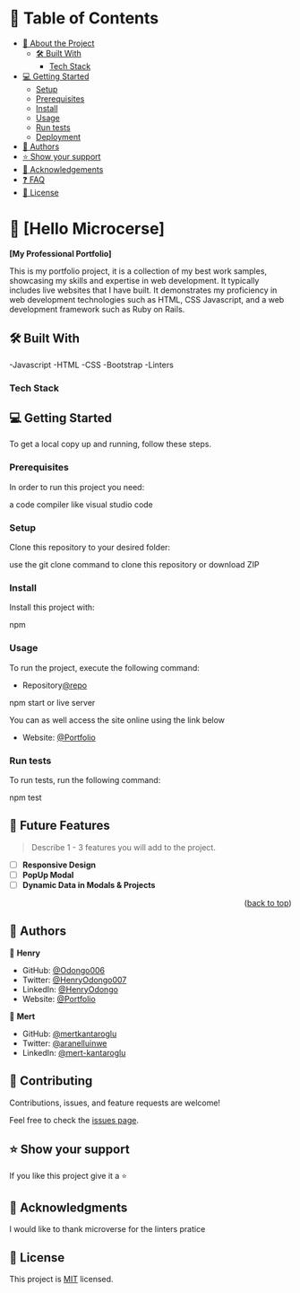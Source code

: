 <!-- TABLE OF CONTENTS -->

# 📗 Table of Contents

- [📖 About the Project](#about-project)
  - [🛠 Built With](#built-with)
    - [Tech Stack](#tech-stack)
- [💻 Getting Started](#getting-started)
  - [Setup](#setup)
  - [Prerequisites](#prerequisites)
  - [Install](#install)
  - [Usage](#usage)
  - [Run tests](#run-tests)
  - [Deployment](#triangular_flag_on_post-deployment)
- [👥 Authors](#authors)
- [⭐️ Show your support](#support)
- [🙏 Acknowledgements](#acknowledgements)
- [❓ FAQ](#faq)
- [📝 License](#license)

<!-- PROJECT DESCRIPTION -->

# 📖 [Hello Microcerse] <a name="about-project"></a>

**[My Professional Portfolio]**

This is my portfolio project, it is a collection of my best work samples, showcasing my skills and expertise in web development. It typically includes live websites that I have built. It demonstrates my proficiency in web development technologies such as HTML, CSS Javascript, and a web development framework such as Ruby on Rails.

## 🛠 Built With <a name="built-with"></a>
-Javascript
-HTML
-CSS
-Bootstrap
-Linters


### Tech Stack <a name="tech-stack"></a>

<!-- GETTING STARTED -->

## 💻 Getting Started <a name="getting-started"></a>

To get a local copy up and running, follow these steps.

### Prerequisites

In order to run this project you need:

a code compiler like visual studio code

### Setup

Clone this repository to your desired folder:

use the git clone command to clone this repository or download ZIP

### Install

Install this project with:

npm

### Usage

To run the project, execute the following command: 
- Repository[@repo](https://github.com/Odongo006/My-Portfolio-Project)

npm start or live server

You can as well access the site online using the link below
- Website: [@Portfolio](https://odongo006.github.io/My-Portfolio-Project/)


### Run tests

To run tests, run the following command:

npm test

<!-- FUTURE FEATURES -->

## 🔭 Future Features <a name="future-features"></a>

> Describe 1 - 3 features you will add to the project.

- [ ] **Responsive Design**
- [ ] **PopUp Modal**
- [ ] **Dynamic Data in Modals & Projects**

<p align="right">(<a href="#readme-top">back to top</a>)</p>

<!-- AUTHORS -->

## 👥 Authors <a name="authors"></a>

👤 **Henry**

- GitHub: [@Odongo006](https://github.com/Odongo006)
- Twitter: [@HenryOdongo007](https://twitter.com/HenryOdongo007)
- LinkedIn: [@HenryOdongo](https://www.linkedin.com/in/henry-odongo-91b830182/)
- Website: [@Portfolio](https://odongo006.github.io/My-Portfolio-Project/)

👤 **Mert**

- GitHub: [@mertkantaroglu](https://github.com/mertkantaroglu)
- Twitter: [@aranelluinwe](https://twitter.com/aranelluinwe)
- LinkedIn: [@mert-kantaroglu](https://www.linkedin.com/in/mert-kantaroglu/)

<!-- CONTRIBUTING -->

## 🤝 Contributing <a name="contributing "></a>

Contributions, issues, and feature requests are welcome!

Feel free to check the [issues page](../../issues/).


<!-- SUPPORT -->

## ⭐️ Show your support <a name="support"></a>

If you like this project give it a ⭐️


<!-- ACKNOWLEDGEMENTS -->

## 🙏 Acknowledgments <a name="acknowledgements"></a>

I would like to thank microverse for the linters pratice

<!-- LICENSE -->

## 📝 License <a name="license"></a>

This project is [MIT](./LICENSE) licensed.
